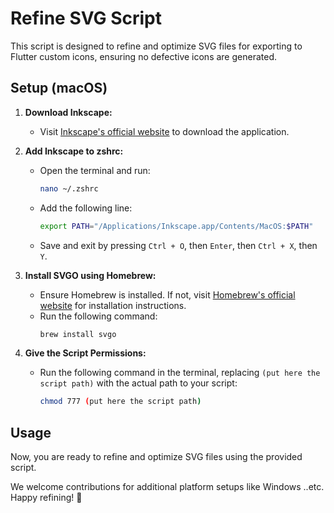# Refine SVG Script

This script is designed to refine and optimize SVG files for exporting to Flutter custom icons, ensuring no defective icons are generated.

## Setup (macOS)

1. **Download Inkscape:**
   - Visit [Inkscape's official website](https://inkscape.org/) to download the application.

2. **Add Inkscape to zshrc:**
   - Open the terminal and run:
     ```bash
     nano ~/.zshrc
     ```
   - Add the following line:
     ```bash
     export PATH="/Applications/Inkscape.app/Contents/MacOS:$PATH"
     ```
   - Save and exit by pressing `Ctrl + O`, then `Enter`, then `Ctrl + X`, then `Y`.

3. **Install SVGO using Homebrew:**
   - Ensure Homebrew is installed. If not, visit [Homebrew's official website](https://brew.sh/) for installation instructions.
   - Run the following command:
     ```bash
     brew install svgo
     ```

4. **Give the Script Permissions:**
   - Run the following command in the terminal, replacing `(put here the script path)` with the actual path to your script:
     ```bash
     chmod 777 (put here the script path)
     ```

## Usage

Now, you are ready to refine and optimize SVG files using the provided script.

We welcome contributions for additional platform setups like Windows ..etc. Happy refining! 🚀